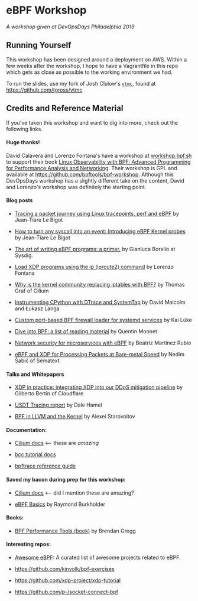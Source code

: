 # eBPF Workshop

*A workshop given at DevOpsDays Philadelphia 2019*

## Running Yourself

This workshop has been designed around a deployment on AWS. Within a few weeks after the workshop, I hope to have a Vagrantfile in this repo which gets as close as possible to the working environment we had.

To run the slides, use my fork of Josh Clulow's [`vtmc`](https://github.com/jclulow/vtmc), found at https://github.com/tgross/vtmc

## Credits and Reference Material

If you've taken this workshop and want to dig into more, check out the following links.


#### Huge thanks!

David Calavera and Lorenzo Fontana's have a workshop at [workshop.bpf.sh](https://workshop.bpf.sh) to support their book [Linux Observability with BPF: Advanced Programming for Performance Analysis and Networking](https://www.amazon.com/Linux-Observability-BPF-Programming-Performance/dp/1492050202). Their workshop is GPL and available at https://github.com/bpftools/bpf-workshop. Although this DevOpsDays workshop has a slightly different take on the content, David and Lorenzo's workshop was definitely the starting point.


#### Blog posts

* [Tracing a packet journey using Linux tracepoints, perf and eBPF](https://blog.yadutaf.fr/2017/07/28/tracing-a-packet-journey-using-linux-tracepoints-perf-ebpf/) by Jean-Tiare Le Bigot

* [How to turn any syscall into an event: Introducing eBPF Kernel probes](https://blog.yadutaf.fr/2016/03/30/turn-any-syscall-into-event-introducing-ebpf-kernel-probes/) by Jean-Tiare Le Bigot

* [The art of writing eBPF programs: a primer.](https://sysdig.com/blog/the-art-of-writing-ebpf-programs-a-primer/) by Gianluca Borello at Sysdig.

* [Load XDP programs using the ip (iproute2) command](https://fntlnz.wtf/post/xdp-ip-iproute/) by Lorenzo Fontana

* [Why is the kernel community replacing iptables with BPF?](https://cilium.io/blog/2018/04/17/why-is-the-kernel-community-replacing-iptables/) by Thomas Graf of Cilium

* [Instrumenting CPython with DTrace and SystemTap](https://docs.python.org/3/howto/instrumentation.htm) by David Malcolm and Łukasz Langa

* [Custom port-based BPF firewall loader for systemd services](https://kailueke.gitlab.io/systemd-bpf-firewall-loader/) by Kai Lüke

* [Dive into BPF: a list of reading material](https://qmonnet.github.io/whirl-offload/2016/09/01/dive-into-bpf/) by Quentin Monnet

* [Network security for microservices with eBPF](https://medium.com/@beatrizmrg/network-security-for-microservices-with-ebpf-bis-478b40e7befa) by Beatriz Martínez Rubio

* [eBPF and XDP for Processing Packets at Bare-metal Speed](https://sematext.com/blog/ebpf-and-xdp-for-processing-packets-at-bare-metal-speed/) by Nedim Šabić of Sematext


#### Talks and Whitepapers

* [XDP in practice:
integrating XDP into our DDoS mitigation pipeline](https://netdevconf.info/2.1/papers/Gilberto_Bertin_XDP_in_practice.pdf) by Gilberto Bertin of Cloudflare

* [USDT Tracing report](https://bpf.sh/usdt-report-doc/) by Dale Hamel

* [BPF in LLVM and the Kernel](https://blog.linuxplumbersconf.org/2015/ocw/system/presentations/3249/original/bpf_llvm_2015aug19.pdf) by Alexei Starovoitov


#### Documentation:

* [Cilium docs](https://docs.cilium.io/en/stable/bpf/#) <-- these are _amazing_

* [bcc tutorial docs](https://github.com/iovisor/bcc/blob/master/docs/tutorial.md)

* [bpftrace reference guide](https://github.com/iovisor/bpftrace/blob/master/docs/reference_guide.md)


#### Saved my bacon during prep for this workshop:

* [Cilium docs](https://docs.cilium.io/en/stable/bpf/#) <-- did I mention these are amazing?

* [eBPF Basics](https://blog.raymond.burkholder.net/index.php?/archives/1000-eBPF-Basics.html) by Raymond Burkholder


#### Books:

* [BPF Performance Tools (book)](http://www.brendangregg.com/bpf-performance-tools-book.html) by Brendan Gregg


#### Interesting repos:

* [Awesome eBPF](https://github.com/zoidbergwill/awesome-ebpf): A curated list of awesome projects related to eBPF.

* https://github.com/kinvolk/bpf-exercises

* https://github.com/xdp-project/xdp-tutorial

* https://github.com/p-/socket-connect-bpf
